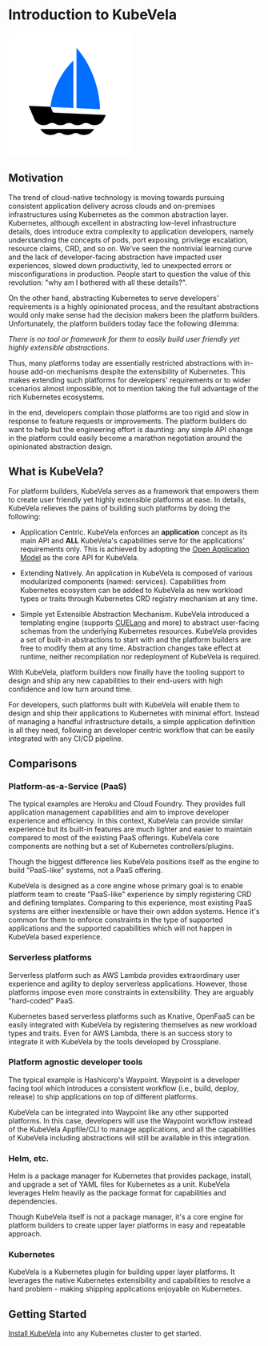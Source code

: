 # Introduction to KubeVela

![alt](../resources/KubeVela-01.png)

## Motivation

The trend of cloud-native technology is moving towards pursuing consistent application delivery across clouds and on-premises infrastructures using Kubernetes as the common abstraction layer. Kubernetes, although excellent in abstracting low-level infrastructure details, does introduce extra complexity to application developers, namely understanding the concepts of pods, port exposing, privilege escalation, resource claims, CRD, and so on. We’ve seen the nontrivial learning curve and the lack of developer-facing abstraction have impacted user experiences, slowed down productivity, led to unexpected errors or misconfigurations in production. People start to question the value of this revolution: "why am I bothered with all these details?".

On the other hand, abstracting Kubernetes to serve developers' requirements is a highly opinionated process, and the resultant abstractions would only make sense had the decision makers been the platform builders. Unfortunately, the platform builders today face the following dilemma:

*There is no tool or framework for them to easily build user friendly yet highly extensible abstractions*. 

Thus, many platforms today are essentially restricted abstractions with in-house add-on mechanisms despite the extensibility of Kubernetes. This makes extending such platforms for developers' requirements or to wider scenarios almost impossible, not to mention taking the full advantage of the rich Kubernetes ecosystems.

In the end, developers complain those platforms are too rigid and slow in response to feature requests or improvements. The platform builders do want to help but the engineering effort is daunting: any simple API change in the platform could easily become a marathon negotiation around the opinionated abstraction design.

## What is KubeVela?

For platform builders, KubeVela serves as a framework that empowers them to create user friendly yet highly extensible platforms at ease. In details, KubeVela relieves the pains of building such platforms by doing the following:

- Application Centric. KubeVela enforces an **application** concept as its main API and **ALL** KubeVela's capabilities serve for the applications' requirements only. This is achieved by adopting the [Open Application Model](https://github.com/oam-dev/spec) as the core API for KubeVela.
 
- Extending Natively. An application in KubeVela is composed of various modularized components (named: services). Capabilities from Kubernetes ecosystem can be added to KubeVela as new workload types or traits through Kubernetes CRD registry mechanism at any time.

- Simple yet Extensible Abstraction Mechanism. KubeVela introduced a templating engine (supports [CUELang](https://github.com/cuelang/cue) and more) to abstract user-facing schemas from the underlying Kubernetes resources. KubeVela provides a set of built-in abstractions to start with and the platform builders are free to modify them at any time. Abstraction changes take effect at runtime, neither recompilation nor redeployment of KubeVela is required.
  
With KubeVela, platform builders now finally have the tooling support to design and ship any new capabilities to their end-users with high confidence and low turn around time. 

For developers, such platforms built with KubeVela will enable them to design and ship their applications to Kubernetes with minimal effort. Instead of managing a handful infrastructure details, a simple application definition is all they need, following an developer centric workflow that can be easily integrated with any CI/CD pipeline.

## Comparisons

### Platform-as-a-Service (PaaS) 

The typical examples are Heroku and Cloud Foundry. They provides full application management capabilities and aim to improve developer experience and efficiency. In this context, KubeVela can provide similar experience but its built-in features are much lighter and easier to maintain compared to most of the existing PaaS offerings. KubeVela core components are nothing but a set of Kubernetes controllers/plugins.

Though the biggest difference lies KubeVela positions itself as the engine to build "PaaS-like" systems, not a PaaS offering.

KubeVela is designed as a core engine whose primary goal is to enable platform team to create "PaaS-like" experience by simply registering CRD and defining templates. Comparing to this experience, most existing PaaS systems are either inextensible or have their own addon systems. Hence it's common for them to enforce constraints in the type of supported applications and the supported capabilities which will not happen in KubeVela based experience. 

### Serverless platforms  

Serverless platform such as AWS Lambda provides extraordinary user experience and agility to deploy serverless applications. However, those platforms impose even more constraints in extensibility. They are arguably "hard-coded" PaaS.

Kubernetes based serverless platforms such as Knative, OpenFaaS can be easily integrated with KubeVela by registering themselves as new workload types and traits. Even for AWS Lambda, there is an success story to integrate it with KubeVela by the tools developed by Crossplane.

### Platform agnostic developer tools

The typical example is Hashicorp's Waypoint. Waypoint is a developer facing tool which introduces a consistent workflow (i.e., build, deploy, release) to ship applications on top of different platforms.

KubeVela can be integrated into Waypoint like any other supported platforms. In this case, developers will use the Waypoint workflow instead of the KubeVela Appfile/CLI to manage applications, and all the capabilities of KubeVela including abstractions will still be available in this integration.

### Helm, etc. 

Helm is a package manager for Kubernetes that provides package, install, and upgrade a set of YAML files for Kubernetes as a unit. KubeVela leverages Helm heavily as the package format for capabilities and dependencies.

Though KubeVela itself is not a package manager, it's a core engine for platform builders to create upper layer platforms in easy and repeatable approach.

### Kubernetes

KubeVela is a Kubernetes plugin for building upper layer platforms. It leverages the native Kubernetes extensibility and capabilities to resolve a hard problem - making shipping applications enjoyable on Kubernetes.

## Getting Started

[Install KubeVela](./install.md) into any Kubernetes cluster to get started.